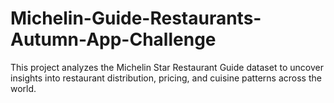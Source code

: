# Michelin-Guide-Restaurants-Autumn-App-Challenge
This project analyzes the Michelin Star Restaurant Guide dataset to uncover insights into restaurant distribution, pricing, and cuisine patterns across the world. 
